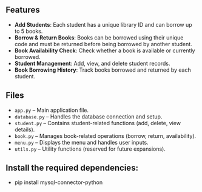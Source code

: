 
## Features
- **Add Students**: Each student has a unique library ID and can borrow up to 5 books.
- **Borrow & Return Books**: Books can be borrowed using their unique code and must be returned before being borrowed by another student.
- **Book Availability Check**: Check whether a book is available or currently borrowed.
- **Student Management**: Add, view, and delete student records.
- **Book Borrowing History**: Track books borrowed and returned by each student.

## Files
- `app.py` – Main application file.
- `database.py` – Handles the database connection and setup.
- `student.py` – Contains student-related functions (add, delete, view details).
- `book.py` – Manages book-related operations (borrow, return, availability).
- `menu.py` – Displays the menu and handles user inputs.
- `utils.py` – Utility functions (reserved for future expansions).

## Install the required dependencies:
- pip install mysql-connector-python